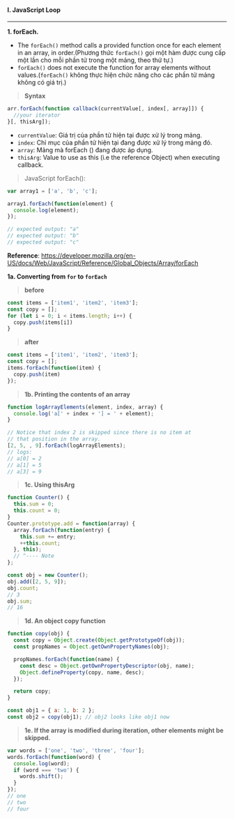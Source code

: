 #### I. JavaScript Loop
---

**1. forEach.**

- The ```forEach()``` method calls a provided function once for each element in an array, in order.(Phương thức ```forEach()``` gọi một hàm được cung cấp một lần cho mỗi phần tử trong một mảng, theo thứ tự.)
- ```forEach()``` does not execute the function for array elements without values.(```forEach()``` không thực hiện chức năng cho các phần tử mảng không có giá trị.)

>**Syntax**

```javascript
arr.forEach(function callback(currentValue[, index[, array]]) {
  //your iterator
}[, thisArg]);
```

- ```currentValue```: Giá trị của phần tử hiện tại được xử lý trong mảng. 
- ```index```: Chỉ mục của phần tử hiện tại đang được xử lý trong mảng đó.
- ```array```: Mảng mà forEach () đang được áp dụng.
- ```thisArg```: Value to use as this (i.e the reference Object) when executing callback.

>JavaScript forEach():
```javascript
var array1 = ['a', 'b', 'c'];

array1.forEach(function(element) {
  console.log(element);
});

// expected output: "a"
// expected output: "b"
// expected output: "c"
```

**Reference**: https://developer.mozilla.org/en-US/docs/Web/JavaScript/Reference/Global_Objects/Array/forEach

**1a. Converting from ```for``` to ```forEach```**

>**before**
```javascript
const items = ['item1', 'item2', 'item3'];
const copy = [];
for (let i = 0; i < items.length; i++) {
  copy.push(items[i])
}
```

>**after**
```javascript
const items = ['item1', 'item2', 'item3'];
const copy = [];
items.forEach(function(item) {
  copy.push(item)
});
```

>**1b. Printing the contents of an array**

```javascript
function logArrayElements(element, index, array) {
  console.log('a[' + index + '] = ' + element);
}

// Notice that index 2 is skipped since there is no item at
// that position in the array.
[2, 5, , 9].forEach(logArrayElements);
// logs:
// a[0] = 2
// a[1] = 5
// a[3] = 9
```

>**1c. Using thisArg**

```javascript
function Counter() {
  this.sum = 0;
  this.count = 0;
}
Counter.prototype.add = function(array) {
  array.forEach(function(entry) {
    this.sum += entry;
    ++this.count;
  }, this);
  // ^---- Note
};

const obj = new Counter();
obj.add([2, 5, 9]);
obj.count;
// 3 
obj.sum;
// 16
```

>**1d. An object copy function**

```javascript
function copy(obj) {
  const copy = Object.create(Object.getPrototypeOf(obj));
  const propNames = Object.getOwnPropertyNames(obj);

  propNames.forEach(function(name) {
    const desc = Object.getOwnPropertyDescriptor(obj, name);
    Object.defineProperty(copy, name, desc);
  });

  return copy;
}

const obj1 = { a: 1, b: 2 };
const obj2 = copy(obj1); // obj2 looks like obj1 now
```

>**1e. If the array is modified during iteration, other elements might be skipped.**

```javascript
var words = ['one', 'two', 'three', 'four'];
words.forEach(function(word) {
  console.log(word);
  if (word === 'two') {
    words.shift();
  }
});
// one
// two
// four
```

